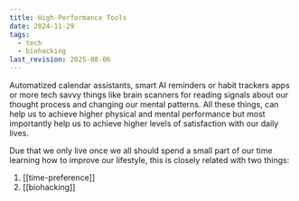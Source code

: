 ```yaml
---
title: High-Performance Tools
date: 2024-11-29
tags:
  - tech
  - biohacking
last_revision: 2025-08-06
---
```

Automatized calendar assistants, smart AI reminders or habit trackers apps or more tech savvy things like brain scanners for reading signals about our thought process and changing our mental patterns. All these things, can help us to achieve higher physical and mental performance but most importantly help us to achieve higher levels of satisfaction with our daily lives. 

Due that we only live once we all should spend a small part of our time learning how to improve our lifestyle, this is closely related with two things:
1. [[time-preference]]
2. [[biohacking]]

